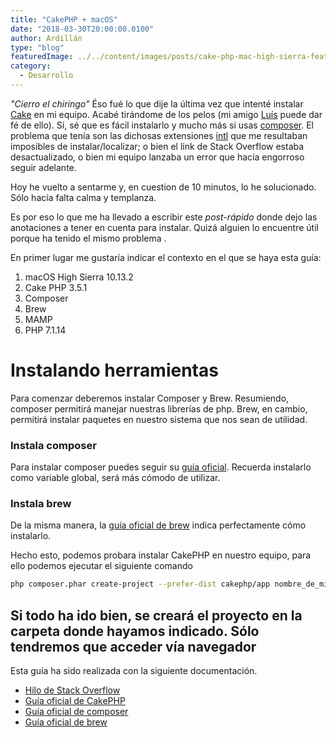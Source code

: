 ```yaml
---
title: "CakePHP + macOS"
date: "2018-03-30T20:00:00.0100"
author: Ardillán
type: "blog"
featuredImage: ../../content/images/posts/cake-php-mac-high-sierra-featured.jpg
category:
  - Desarrollo
---
```


_"Cierro el chiringo"_ Éso fué lo que dije la última vez que intenté instalar [Cake](https://cakephp.org/) en mi equipo. Acabé tirándome de los pelos (mi amigo [Luís](https://twitter.com/luisangelarpe) puede dar fé de ello). Sí, sé que es fácil instalarlo y mucho más si usas [composer](https://getcomposer.org/). El problema que tenía son las dichosas extensiones [intl](http://php.net/manual/es/intro.intl.php) que me resultaban imposibles de instalar/localizar; o bien el link de Stack Overflow estaba desactualizado, o bien mi equipo lanzaba un error que hacía engorroso seguir adelante.

Hoy he vuelto a sentarme y, en cuestion de 10 minutos, lo he solucionado. Sólo hacía
falta calma y templanza.

Es por eso lo que me ha llevado a escribir este _post-rápido_ donde dejo las anotaciones a tener en cuenta para instalar. Quizá alguien lo encuentre útil porque ha tenido el mismo problema
.

En primer lugar me gustaría indicar el contexto en el que se haya esta guía:

1. macOS High Sierra 10.13.2
2. Cake PHP 3.5.1
3. Composer
4. Brew
5. MAMP
6. PHP 7.1.14

# Instalando herramientas

Para comenzar deberemos instalar Composer y Brew. Resumiendo, composer permitirá manejar nuestras librerías de php. Brew, en cambio, permitirá instalar paquetes en nuestro sistema que nos sean de utilidad.

### Instala composer

Para instalar composer puedes seguir su [guía oficial](https://getcomposer.org/). Recuerda instalarlo como variable global, será más cómodo de utilizar.

### Instala brew

De la misma manera, la [guía oficial de brew]() indica perfectamente cómo instalarlo.

Hecho esto, podemos probara instalar CakePHP en nuestro equipo, para ello podemos ejecutar
el siguiente comando

```bash
php composer.phar create-project --prefer-dist cakephp/app nombre_de_mi_proyecto
```

## Si todo ha ido bien, se creará el proyecto en la carpeta donde hayamos indicado. Sólo tendremos que acceder vía navegador

Esta guía ha sido realizada con la siguiente documentación.

- [Hilo de Stack Overflow](https://stackoverflow.com/a/47968488/9425344)
- [Guía oficial de CakePHP](https://book.cakephp.org/3.0/en/installation.html)
- [Guía oficial de composer](https://getcomposer.org/)
- [Guía oficial de brew](https://brew.sh/index_es)
